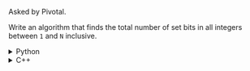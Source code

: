 Asked by Pivotal.

Write an algorithm that finds the total number of set bits in all integers between `1` and `N` inclusive. 

<details>
<summary>Python</summary>

```python
def set_bits(n):
    c = 0 # count of set bits
    while (n):
        n &= (n-1)
        c += 1
        
    return c
    
if __name__ == '__main__':
    n = 5
    count = 0
    for i in range(1, n+1):
        count += set_bits(i)
        
    print(count)
```
</details>


<details>
<summary>C++</summary>

```cpp
#include <iostream>
using namespace std;

int set_bits(int n) {
    int c = 0; // count of set bits
    while (n) {
        n &= (n-1);
        c++;
    }
        
    return c;
}    
    
int main() {
    int n = 5, count = 0;
    
    for (int i=1; i < n+1; i++) {
        count += set_bits(i);
    }
        
    cout << count << endl;
    return 0;
}
```
</details>
